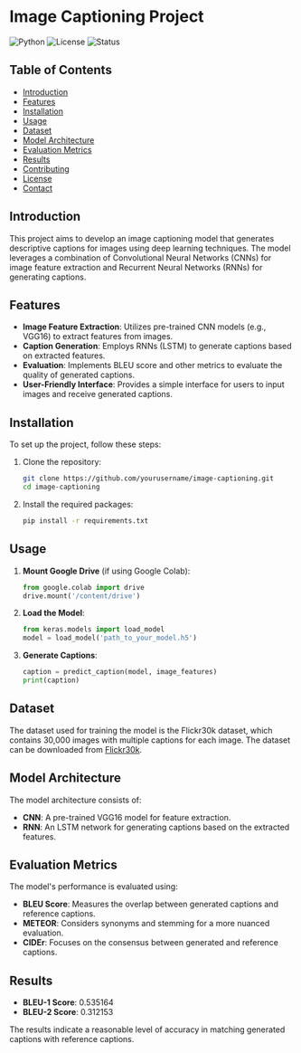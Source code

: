 # Image Captioning Project

![Python](https://img.shields.io/badge/python-3.8%2B-blue)
![License](https://img.shields.io/badge/license-MIT-green)
![Status](https://img.shields.io/badge/status-active-brightgreen)

## Table of Contents
- [Introduction](#introduction)
- [Features](#features)
- [Installation](#installation)
- [Usage](#usage)
- [Dataset](#dataset)
- [Model Architecture](#model-architecture)
- [Evaluation Metrics](#evaluation-metrics)
- [Results](#results)
- [Contributing](#contributing)
- [License](#license)
- [Contact](#contact)

## Introduction
This project aims to develop an image captioning model that generates descriptive captions for images using deep learning techniques. The model leverages a combination of Convolutional Neural Networks (CNNs) for image feature extraction and Recurrent Neural Networks (RNNs) for generating captions.

## Features
- **Image Feature Extraction**: Utilizes pre-trained CNN models (e.g., VGG16) to extract features from images.
- **Caption Generation**: Employs RNNs (LSTM) to generate captions based on extracted features.
- **Evaluation**: Implements BLEU score and other metrics to evaluate the quality of generated captions.
- **User-Friendly Interface**: Provides a simple interface for users to input images and receive generated captions.

## Installation
To set up the project, follow these steps:

1. Clone the repository:
   ```bash
   git clone https://github.com/yourusername/image-captioning.git
   cd image-captioning
   ```

2. Install the required packages:
   ```bash
   pip install -r requirements.txt
   ```

## Usage
1. **Mount Google Drive** (if using Google Colab):
   ```python
   from google.colab import drive
   drive.mount('/content/drive')
   ```

2. **Load the Model**:
   ```python
   from keras.models import load_model
   model = load_model('path_to_your_model.h5')
   ```

3. **Generate Captions**:
   ```python
   caption = predict_caption(model, image_features)
   print(caption)
   ```

## Dataset
The dataset used for training the model is the Flickr30k dataset, which contains 30,000 images with multiple captions for each image. The dataset can be downloaded from [Flickr30k](http://shannon.cs.illinois.edu/DenotationGraph/).

## Model Architecture
The model architecture consists of:
- **CNN**: A pre-trained VGG16 model for feature extraction.
- **RNN**: An LSTM network for generating captions based on the extracted features.

## Evaluation Metrics
The model's performance is evaluated using:
- **BLEU Score**: Measures the overlap between generated captions and reference captions.
- **METEOR**: Considers synonyms and stemming for a more nuanced evaluation.
- **CIDEr**: Focuses on the consensus between generated and reference captions.

## Results
- **BLEU-1 Score**: 0.535164
- **BLEU-2 Score**: 0.312153

The results indicate a reasonable level of accuracy in matching generated captions with reference captions.



